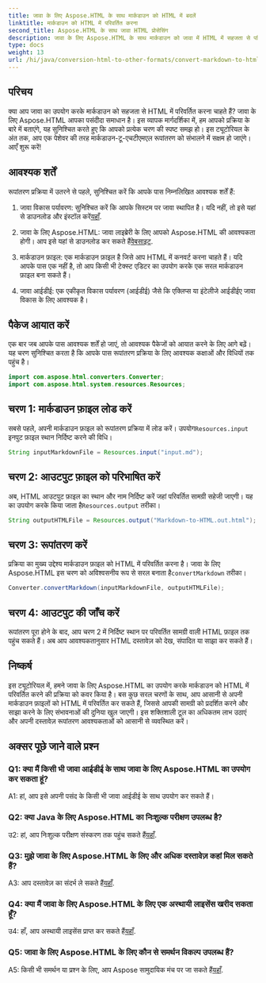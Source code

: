```yaml
---
title: जावा के लिए Aspose.HTML के साथ मार्कडाउन को HTML में बदलें
linktitle: मार्कडाउन को HTML में परिवर्तित करना
second_title: Aspose.HTML के साथ जावा HTML प्रोसेसिंग
description: जावा के लिए Aspose.HTML के साथ मार्कडाउन को जावा में HTML में सहजता से परिवर्तित करें। अपनी दस्तावेज़ रूपांतरण आवश्यकताओं को सुव्यवस्थित करने के लिए हमारी चरण-दर-चरण मार्गदर्शिका का पालन करें।
type: docs
weight: 13
url: /hi/java/conversion-html-to-other-formats/convert-markdown-to-html/
---
```


## परिचय

क्या आप जावा का उपयोग करके मार्कडाउन को सहजता से HTML में परिवर्तित करना चाहते हैं? जावा के लिए Aspose.HTML आपका पसंदीदा समाधान है। इस व्यापक मार्गदर्शिका में, हम आपको प्रक्रिया के बारे में बताएंगे, यह सुनिश्चित करते हुए कि आपको प्रत्येक चरण की स्पष्ट समझ हो। इस ट्यूटोरियल के अंत तक, आप एक पेशेवर की तरह मार्कडाउन-टू-एचटीएमएल रूपांतरण को संभालने में सक्षम हो जाएंगे। आएँ शुरू करें!

## आवश्यक शर्तें

रूपांतरण प्रक्रिया में उतरने से पहले, सुनिश्चित करें कि आपके पास निम्नलिखित आवश्यक शर्तें हैं:

1.  जावा विकास पर्यावरण: सुनिश्चित करें कि आपके सिस्टम पर जावा स्थापित है। यदि नहीं, तो इसे यहां से डाउनलोड और इंस्टॉल करें[यहाँ](https://www.java.com).

2.  जावा के लिए Aspose.HTML: जावा लाइब्रेरी के लिए आपको Aspose.HTML की आवश्यकता होगी। आप इसे यहां से डाउनलोड कर सकते हैं[वेबसाइट](https://releases.aspose.com/html/java/).

3. मार्कडाउन फ़ाइल: एक मार्कडाउन फ़ाइल है जिसे आप HTML में कनवर्ट करना चाहते हैं। यदि आपके पास एक नहीं है, तो आप किसी भी टेक्स्ट एडिटर का उपयोग करके एक सरल मार्कडाउन फ़ाइल बना सकते हैं।

4. जावा आईडीई: एक एकीकृत विकास पर्यावरण (आईडीई) जैसे कि एक्लिप्स या इंटेलीजे आईडीईए जावा विकास के लिए आवश्यक है।

## पैकेज आयात करें

एक बार जब आपके पास आवश्यक शर्तें हो जाएं, तो आवश्यक पैकेजों को आयात करने के लिए आगे बढ़ें। यह चरण सुनिश्चित करता है कि आपके पास रूपांतरण प्रक्रिया के लिए आवश्यक कक्षाओं और विधियों तक पहुंच है।

```java
import com.aspose.html.converters.Converter;
import com.aspose.html.system.resources.Resources;
```

## चरण 1: मार्कडाउन फ़ाइल लोड करें

 सबसे पहले, अपनी मार्कडाउन फ़ाइल को रूपांतरण प्रक्रिया में लोड करें। उपयोग`Resources.input` इनपुट फ़ाइल स्थान निर्दिष्ट करने की विधि।

```java
String inputMarkdownFile = Resources.input("input.md");
```

## चरण 2: आउटपुट फ़ाइल को परिभाषित करें

 अब, HTML आउटपुट फ़ाइल का स्थान और नाम निर्दिष्ट करें जहां परिवर्तित सामग्री सहेजी जाएगी। यह का उपयोग करके किया जाता है`Resources.output` तरीका।

```java
String outputHTMLFile = Resources.output("Markdown-to-HTML.out.html");
```

## चरण 3: रूपांतरण करें

 प्रक्रिया का मुख्य उद्देश्य मार्कडाउन फ़ाइल को HTML में परिवर्तित करना है। जावा के लिए Aspose.HTML इस चरण को अविश्वसनीय रूप से सरल बनाता है`convertMarkdown` तरीका।

```java
Converter.convertMarkdown(inputMarkdownFile, outputHTMLFile);
```

## चरण 4: आउटपुट की जाँच करें

रूपांतरण पूरा होने के बाद, आप चरण 2 में निर्दिष्ट स्थान पर परिवर्तित सामग्री वाली HTML फ़ाइल तक पहुंच सकते हैं। अब आप आवश्यकतानुसार HTML दस्तावेज़ को देख, संपादित या साझा कर सकते हैं।

## निष्कर्ष

इस ट्यूटोरियल में, हमने जावा के लिए Aspose.HTML का उपयोग करके मार्कडाउन को HTML में परिवर्तित करने की प्रक्रिया को कवर किया है। बस कुछ सरल चरणों के साथ, आप आसानी से अपनी मार्कडाउन फ़ाइलों को HTML में परिवर्तित कर सकते हैं, जिससे आपकी सामग्री को प्रदर्शित करने और साझा करने के लिए संभावनाओं की दुनिया खुल जाएगी। इस शक्तिशाली टूल का अधिकतम लाभ उठाएं और अपनी दस्तावेज़ रूपांतरण आवश्यकताओं को आसानी से व्यवस्थित करें।

## अक्सर पूछे जाने वाले प्रश्न

### Q1: क्या मैं किसी भी जावा आईडीई के साथ जावा के लिए Aspose.HTML का उपयोग कर सकता हूं?

A1: हां, आप इसे अपनी पसंद के किसी भी जावा आईडीई के साथ उपयोग कर सकते हैं।

### Q2: क्या Java के लिए Aspose.HTML का निःशुल्क परीक्षण उपलब्ध है?

 उ2: हां, आप निःशुल्क परीक्षण संस्करण तक पहुंच सकते हैं[यहाँ](https://releases.aspose.com/html/java).

### Q3: मुझे जावा के लिए Aspose.HTML के लिए और अधिक दस्तावेज़ कहां मिल सकते हैं?

 A3: आप दस्तावेज़ का संदर्भ ले सकते हैं[यहाँ](https://reference.aspose.com/html/java/).

### Q4: क्या मैं जावा के लिए Aspose.HTML के लिए एक अस्थायी लाइसेंस खरीद सकता हूँ?

 उ4: हाँ, आप अस्थायी लाइसेंस प्राप्त कर सकते हैं[यहाँ](https://purchase.aspose.com/temporary-license/).

### Q5: जावा के लिए Aspose.HTML के लिए कौन से समर्थन विकल्प उपलब्ध हैं?

 A5: किसी भी समर्थन या प्रश्न के लिए, आप Aspose सामुदायिक मंच पर जा सकते हैं[यहाँ](https://forum.aspose.com/).